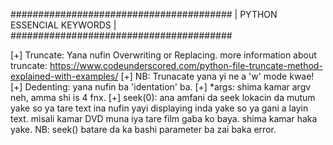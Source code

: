 ########################################
|       PYTHON ESSENCIAL KEYWORDS      |
########################################

[+] Truncate: Yana nufin Overwriting or Replacing.
more information about truncate: https://www.codeunderscored.com/python-file-truncate-method-explained-with-examples/
[+] NB: Trunacate yana yi ne a 'w' mode kwae!
[+] Dedenting: yana nufin ba 'identation' ba.
[+] *args: shima kamar argv neh, amma shi is 4 fnx.
[+] seek(0): ana amfani da seek lokacin da mutum yake so ya tare text ina nufin yayi displaying inda yake so ya gani a layin text. misali kamar DVD muna iya tare film gaba ko baya. shima kamar haka yake. NB: seek() batare da ka bashi parameter ba zai baka error.
